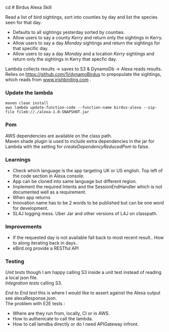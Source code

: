 cd # Birdus Alexa Skill

Read a list of bird sightings, sort into counties by day and list the species seen for that day.  
  
- Defaults to all sightings yesterday sorted by counties.
- Allow users to say a county _Kerry_ and return only the sightings in Kerry.  
- Allow users to say a day _Monday_ sightings and return the sightings for that specific day.  
- Allow users to say a day _Monday_ and a location _Kerry_ sightings and return only the sightings in Kerry that specfic day.  


Lambda collects results -> saves to S3 & DynamoDb -> Alexa reads results.  
Relies on https://github.com/1i/dynamoBirdus to prepopulate the sightings, which reads from www.irishbirding.com . 

### Update the lambda  
```
maven clean install
aws lambda update-function-code --function-name birdus-alexa --zip-file fileb://./alexa-1.0-SNAPSHOT.jar
```

### Pom
AWS dependencies are available on the class path.  
Maven shade plugin is used to include extra dependencies in the jar for Lambda 
with the setting for _createDependencyReducedPom_ to false.
    


### Learnings

- Check which language is the app targeting UK or US english. Top left of the code section in Alexa console.
- App can be cloned into same language but different region.
- Implement the required Intents and the SessionEndHandler which is not documented well as a requirement.  
- When app returns <Audio message> sound but no logs when calling via simulator or real device, try renaming the invocation name.
- Innovation name has to be 2 words to be published but can be one word for development.
- SL4J logging mess. Uber Jar and other versions of L4J on classpath.


### Improvements

- If the requested day is not available fall back to most recent result.. How to along iterating back in days.. 
- eBird.org provide a RESTful API


### Testing

*Unit tests* though I am happy calling S3 inside a unit test instead of reading a local json file.  
*Integration tests* calling S3.  

*End to End test* this is where I would like to assert against the Alexa output see alexaResponse.json.  
The problem with E2E tests :
- Where are they run from, locally, CI or in AWS.
- How to authenicate to call the lambda.
- How to call lamdba directly or do I need APIGateway infront.  